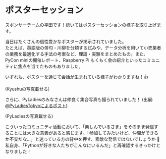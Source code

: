 # ポスターセッション

スポンサーチームの平田です！続いてはポスターセッションの様子を取り上げます。

当日はたくさんの個性豊かなポスターが掲示されていました。  
たとえば、英語版の俳句・川柳を分類する試みや、データ分析を用いて小売業者の業務を最適化する手法の考案など、理論・実験をまとめたもの。また、PyCon miniの開催レポート、Raspberry Pi もくもく会の紹介といったコミュニティに焦点を当てたものもありました。

いずれも、ポスターを通じて会話が生まれている様子がわかりますね！👍

(Kyushuの写真載せる)

さらに、PyLadiesのみなさんは仲良く集合写真も撮られていました！ (出展: [@PyLadiesTokyoによるポスト](https://x.com/PyLadiesTokyo/status/1839910002087342111))

(PyLadiesの写真載せる)

こういったコミュニティ活動において、「楽しんでいるさま」をそのまま発信することには大きな意義があると感じます。「参加してみたいけど、仲間ができるか不安だな…」と迷っている方の背中を押す、素敵な発信ではないでしょうか 👏  
私自身、「Pythonが好きな人たちがこんなにいるんだ」と再確認するきっかけとなりました！
